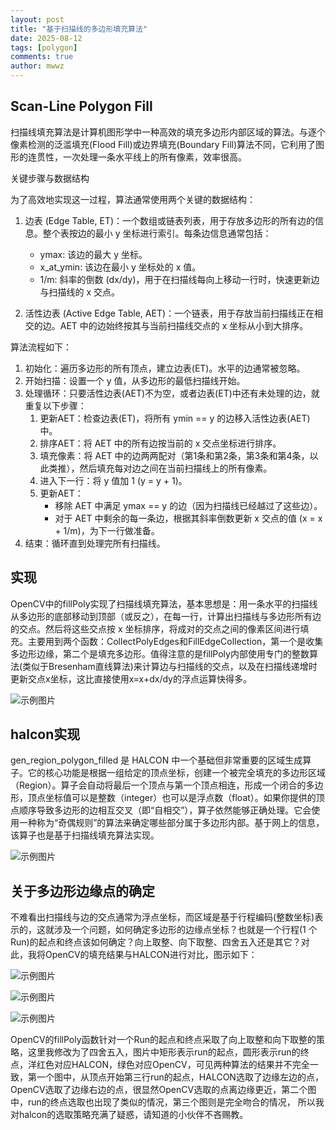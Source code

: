 ```yaml
---
layout: post
title: "基于扫描线的多边形填充算法"
date: 2025-08-12
tags: [polygon]
comments: true
author: mwwz
---
```


## Scan-Line Polygon Fill

扫描线填充算法是计算机图形学中一种高效的填充多边形内部区域的算法。与逐个像素检测的泛滥填充(Flood Fill)或边界填充(Boundary Fill)算法不同，它利用了图形的连贯性，一次处理一条水平线上的所有像素，效率很高。

 关键步骤与数据结构

  为了高效地实现这一过程，算法通常使用两个关键的数据结构：

   1. 边表 (Edge Table, ET)：一个数组或链表列表，用于存放多边形的所有边的信息。整个表按边的最小 y 坐标进行索引。每条边信息通常包括：
       * ymax: 该边的最大 y 坐标。
       * x_at_ymin: 该边在最小 y 坐标处的 x 值。
       * 1/m: 斜率的倒数 (dx/dy)，用于在扫描线每向上移动一行时，快速更新边与扫描线的 x 交点。

   2. 活性边表 (Active Edge Table, AET)：一个链表，用于存放当前扫描线正在相交的边。AET 中的边始终按其与当前扫描线交点的 x 坐标从小到大排序。

  算法流程如下：

   1. 初始化：遍历多边形的所有顶点，建立边表(ET)。水平的边通常被忽略。
   2. 开始扫描：设置一个 y 值，从多边形的最低扫描线开始。
   3. 处理循环：只要活性边表(AET)不为空，或者边表(ET)中还有未处理的边，就重复以下步骤：
      1. 更新AET：检查边表(ET)，将所有 ymin == y 的边移入活性边表(AET)中。
      2. 排序AET：将 AET 中的所有边按当前的 x 交点坐标进行排序。
      3. 填充像素：将 AET 中的边两两配对（第1条和第2条，第3条和第4条，以此类推），然后填充每对边之间在当前扫描线上的所有像素。
      4. 进入下一行：将 y 值加 1 (y = y + 1)。
      5. 更新AET：
           * 移除 AET 中满足 ymax == y 的边（因为扫描线已经越过了这些边）。
           * 对于 AET 中剩余的每一条边，根据其斜率倒数更新 x 交点的值 (x = x + 1/m)，为下一行做准备。
   4. 结束：循环直到处理完所有扫描线。

## 实现

OpenCV中的fillPoly实现了扫描线填充算法，基本思想是：用一条水平的扫描线从多边形的底部移动到顶部（或反之），在每一行，计算出扫描线与多边形所有边的交点。然后将这些交点按 x 坐标排序，将成对的交点之间的像素区间进行填充。主要用到两个函数：CollectPolyEdges和FillEdgeCollection，第一个是收集多边形边缘，第二个是填充多边形。值得注意的是fillPoly内部使用专门的整数算法(类似于Bresenham直线算法)来计算边与扫描线的交点，以及在扫描线递增时更新交点x坐标，这比直接使用x=x+dx/dy的浮点运算快得多。

![示例图片](/images/polygon_fill_0.png "fillPoly")

## halcon实现

gen_region_polygon_filled 是 HALCON 中一个基础但非常重要的区域生成算子。它的核心功能是根据一组给定的顶点坐标，创建一个被完全填充的多边形区域（Region）。算子会自动将最后一个顶点与第一个顶点相连，形成一个闭合的多边形，顶点坐标值可以是整数（integer）也可以是浮点数（float）。如果你提供的顶点顺序导致多边形的边相互交叉（即“自相交”），算子依然能够正确处理。它会使用一种称为“奇偶规则”的算法来确定哪些部分属于多边形内部。基于网上的信息，该算子也是基于扫描线填充算法实现。

![示例图片](/images/polygon_fill_1.png "gen_region_polygon_filled")

## 关于多边形边缘点的确定

不难看出扫描线与边的交点通常为浮点坐标，而区域是基于行程编码(整数坐标)表示的，这就涉及一个问题，如何确定多边形的边缘点坐标？也就是一个行程(1 个Run)的起点和终点该如何确定？向上取整、向下取整、四舍五入还是其它？对此，我将OpenCV的填充结果与HALCON进行对比，图示如下：

![示例图片](/images/polygon_fill_2.png "run起点不同")

![示例图片](/images/polygon_fill_3.png "run终点不同")

![示例图片](/images/polygon_fill_4.png "run完全吻合")

OpenCV的fillPoly函数针对一个Run的起点和终点采取了向上取整和向下取整的策略，这里我修改为了四舍五入，图片中矩形表示run的起点，圆形表示run的终点，洋红色对应HALCON，绿色对应OpenCV，可见两种算法的结果并不完全一致，第一个图中，从顶点开始第三行run的起点，HALCON选取了边缘左边的点，OpenCV选取了边缘右边的点，很显然OpenCV选取的点离边缘更近，第二个图中，run的终点选取也出现了类似的情况，第三个图则是完全吻合的情况，
所以我对halcon的选取策略充满了疑惑，请知道的小伙伴不吝赐教。
